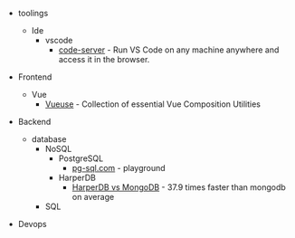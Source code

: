 - toolings
  - Ide
    - vscode
      - [code-server](https://github.com/cdr/code-server) - Run VS Code on any machine anywhere and access it in the browser.

- Frontend
  - Vue
    - [Vueuse](https://vueuse.js.org/) - Collection of essential Vue Composition Utilities
- Backend
  - database
    - NoSQL
      - PostgreSQL
        - [pg-sql.com](https://pg-sql.com/) - playground
      - HarperDB
        - [HarperDB vs MongoDB](https://harperdb.io/harperdb-vs-mongodb/) - 37.9 times faster than mongodb on average
    - SQL
- Devops
